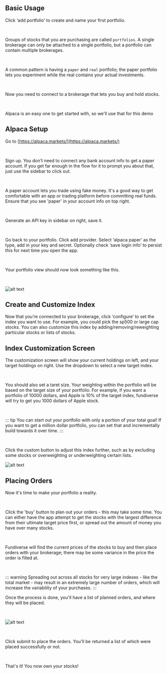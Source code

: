 
## Basic Usage

Click ‘add portfolio’ to create and name your first portfolio.

<br>

Groups of stocks that you are purchasing are called `portfolios`. A single brokerage
can only be attached to a single portfolio, but a portfolio can contain multiple brokerages. 

<br>

A common pattern is having a `paper` and `real` portfolio; the paper portfolio lets you experiment
while the real contains your actual investments.

<br>

Now you need to connect to a brokerage that lets you buy and hold stocks.

<br/>

Alpaca is an easy one to get started with, so we'll use that for this demo


## Alpaca Setup
Go to [https://alpaca.markets/](https://alpaca.markets/)

<br>

Sign up. You don’t need to connect any bank account info to get a paper account. If you get far enough in the flow for it to prompt you about that, just use the sidebar to click out.

<br>

A paper account lets you trade using fake money. It's a good way to get comfortable with an app or trading platform before committing real funds. Ensure that you see 'paper' in your account info on top right.

<br>

Generate an API key in sidebar on right, save it.

<br>

Go back to your portfolio. Click add provider. Select ‘alpaca paper’ as the type, add in your key and secret. Optionally check ‘save login info’ to persist this for next time you open the app.

<br>

Your portfolio view should now look something like this.

<br>

![alt text](/portfolio-view.png "Portfolio View")


## Create and Customize Index

Now that you’re connected to your brokerage, click ‘configure’ to set the index you want to use. For example, you could pick the sp500 or large cap stocks. You can also customize this index by adding/removing/reweighting particular stocks or lists of stocks. 


## Index Customization Screen

The customization screen will show your current holdings on left, and your target holdings on right. Use the dropdown to select a new target index.

<br>

You should also set a taret size. Your weighting within the portfolio will be based on the target size of your portfolio. For example, if you want a portfolio of 10000 dollars, and Apple is 10% of the target index, fundiverse will try to get you 1000 dollars of Apple stock.

<br>

::: tip
You can start out your portfolio with only a portion of your total goal! If you want to get a million dollar portfolio, you can set that and incrementally build towards it over time.
:::

<br>

 Click the custom button to adjust this index further, such as by excluding some stocks or overweighting or underweighting certain lists. 

![alt text](/fundiverse_new.png "Portfolio Customization Screen")

## Placing Orders

Now it's time to make your portfolio a reality. 

<br>

Click the 'buy' button to plan out your orders - this may take some time. You can either have the app attempt to get the stocks with the largest difference from their ultimate target price first, or spread out the amount of money you have over many stocks. 

<br>

Fundiverse will find the current prices of the stocks to buy and then place orders with your brokerage; there may be some variance in the price the order is filled at.

<br>

::: warning
Spreading out across all stocks for very large indexes - like the total market - may result in an extremely large number of orders, which will increase the variability of your purchases.
:::


Once the process is done, you'll have a list of planned orders, and where they will be placed.

<br>

![alt text](/submit-order.png "Placing an order")

<br>

Click submit to place the orders. You'll be returned a list of which were placed successfully or not.

<br>

That's it! You now own your stocks! 